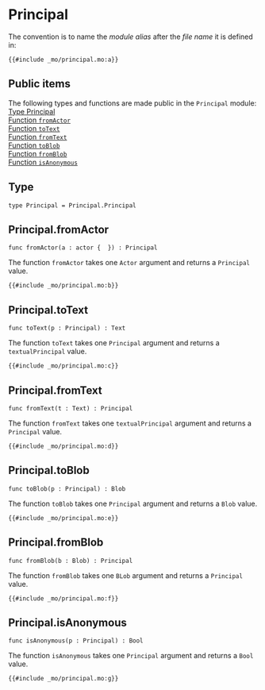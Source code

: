 # Principal
The convention is to name the *module alias* after the *file name* it is defined in:

```motoko
{{#include _mo/principal.mo:a}}
```

## Public items
The following types and functions are made public in the `Principal` module:  
[Type Principal](#type)  
[Function `fromActor`](#principalfromactor)    
[Function `toText`](#principaltotext)  
[Function `fromText`](#principalfromtext)  
[Function `toBlob`](#principaltoblob)  
[Function `fromBlob`](#principalfromblob)  
[Function `isAnonymous`](#principalisanonymous)  


## Type
```motoko
type Principal = Principal.Principal
```

## Principal.fromActor

```motoko
func fromActor(a : actor {  }) : Principal
```

The function `fromActor` takes one `Actor` argument and returns a `Principal` value. 

```motoko
{{#include _mo/principal.mo:b}}
```

## Principal.toText

```motoko
func toText(p : Principal) : Text
```

The function `toText` takes one `Principal` argument and returns a `textualPrincipal` value. 

```motoko
{{#include _mo/principal.mo:c}}
```

## Principal.fromText

```motoko
func fromText(t : Text) : Principal
```

The function `fromText` takes one `textualPrincipal` argument and returns a `Principal` value. 

```motoko
{{#include _mo/principal.mo:d}}
```

## Principal.toBlob

```motoko
func toBlob(p : Principal) : Blob
```

The function `toBlob` takes one `Principal` argument and returns a `Blob` value. 

```motoko
{{#include _mo/principal.mo:e}}
```

## Principal.fromBlob

```motoko
func fromBlob(b : Blob) : Principal
```

The function `fromBlob` takes one `BLob` argument and returns a `Principal` value. 

```motoko
{{#include _mo/principal.mo:f}}
```

## Principal.isAnonymous

```motoko
func isAnonymous(p : Principal) : Bool
```

The function `isAnonymous` takes one `Principal` argument and returns a `Bool` value. 

```motoko
{{#include _mo/principal.mo:g}}
```

<!-- - type Principal

- fromActor
- toBlob
- fromBlob
- toText
- isAnonymous
- fromText -->